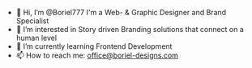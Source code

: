 - 👋 Hi, I’m @Boriel777
  I'm a Web- & Graphic Designer and Brand Specialist
- 👀 I’m interested in Story driven Branding solutions that connect on a human level
- 🌱 I’m currently learning Frontend Development
- 📫 How to reach me: office@boriel-designs.com

<!---
Boriel777/Boriel777 is a ✨ special ✨ repository because its `README.md` (this file) appears on your GitHub profile.
You can click the Preview link to take a look at your changes.
--->
